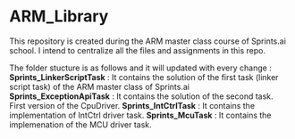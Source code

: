 # ARM_Library
This repository is created during the ARM master class course of Sprints.ai school. I intend to centralize all the files and assignments in this repo.


The folder stucture is as follows and it will updated with every change : <br /> 
**Sprints_LinkerScriptTask** : It contains the solution of the first task (linker script task) of the ARM master class of Sprints.ai
**Sprints_ExceptionApiTask** : It contains the solution of the second task. First version of the CpuDriver.
**Sprints_IntCtrlTask** : It contains the implementation of IntCtrl driver task.
**Sprints_McuTask** : It contains the implemenation of the MCU driver task.
